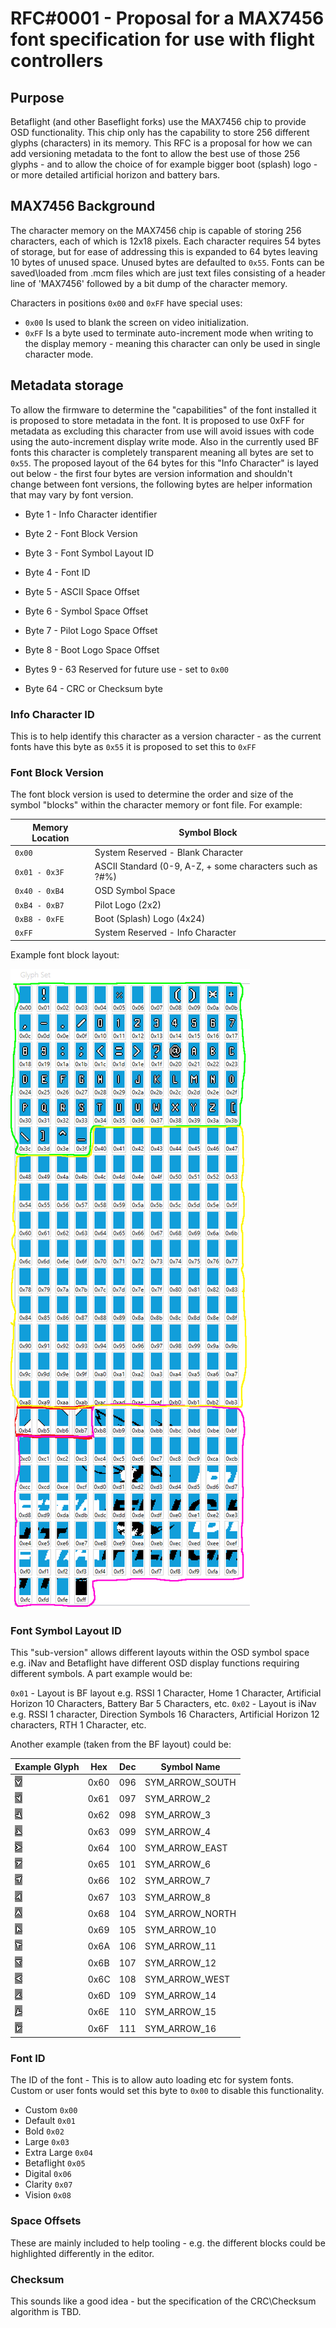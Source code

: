 # RFC#0001 - Proposal for a MAX7456 font specification for use with flight controllers

## Purpose

Betaflight (and other Baseflight forks) use the MAX7456 chip to provide OSD functionality. This chip only has the capability to store 256 different glyphs (characters) in its memory. This RFC is a proposal for how we can add versioning metadata to the font to allow the best use of those 256 glyphs - and to allow the choice of for example bigger boot (splash) logo - or more detailed artificial horizon and battery bars.

## MAX7456 Background

The character memory on the MAX7456 chip is capable of storing 256 characters, each of which is 12x18 pixels. Each character requires 54 bytes of storage, but for ease of addressing this is expanded to 64 bytes leaving 10 bytes of unused space. Unused bytes are defaulted to `0x55`. Fonts can be saved\loaded from .mcm files which are just text files consisting of a header line of 'MAX7456' followed by a bit dump of the character memory.

Characters in positions `0x00` and `0xFF` have special uses:

- `0x00` Is used to blank the screen on video initialization.
- `0xFF` Is a byte used to terminate auto-increment mode when writing to the display memory - meaning this character can only be used in single character mode.

## Metadata storage

To allow the firmware to determine the "capabilities" of the font installed it is proposed to store metadata in the font. It is proposed to use 0xFF for metadata as excluding this character from use will avoid issues with code using the auto-increment display write mode. Also in the currently used BF fonts this character is completely transparent meaning all bytes are set to `0x55`. The proposed layout of the 64 bytes for this "Info Character" is layed out below - the first four bytes are version information and shouldn't change between font versions, the following bytes are helper information that may vary by font version.

- Byte 1 - Info Character identifier
- Byte 2 - Font Block Version
- Byte 3 - Font Symbol Layout ID
- Byte 4 - Font ID

- Byte 5 - ASCII Space Offset
- Byte 6 - Symbol Space Offset
- Byte 7 - Pilot Logo Space Offset
- Byte 8 - Boot Logo Space Offset

- Bytes 9 - 63 Reserved for future use - set to `0x00`
- Byte 64 - CRC or Checksum byte

### Info Character ID

This is to help identify this character as a version character - as the current fonts have this byte as `0x55` it is proposed to set this to `0xFF`

### Font Block Version

The font block version is used to determine the order and size of the symbol "blocks" within the character memory or font file. For example:

| Memory Location | Symbol Block |
| --------------- | --------------------------------------------------------- |
|`0x00`           | System Reserved - Blank Character                         |
|`0x01 - 0x3F`    | ASCII Standard (0-9, A-Z, + some characters such as ?#%)  |
|`0x40 - 0xB4`    | OSD Symbol Space                                          |
|`0xB4 - 0xB7`    | Pilot Logo (2x2)                                          |
|`0xB8 - 0xFE`    | Boot (Splash) Logo (4x24)                                 |
|`0xFF`           | System Reserved - Info Character                          |

Example font block layout:

![Example font block layout](images/block.png)

### Font Symbol Layout ID

 This "sub-version" allows different layouts within the OSD symbol space e.g. iNav and Betaflight have different OSD display functions requiring different symbols. A part example would be:

`0x01` - Layout is BF layout e.g. RSSI 1 Character, Home 1 Character, Artificial Horizon 10 Characters, Battery Bar 5 Characters, etc.
`0x02` - Layout is iNav e.g. RSSI 1 character, Direction Symbols 16 Characters, Artificial Horizon 12 characters, RTH 1 Character, etc.

Another example (taken from the BF layout) could be:

| Example Glyph                  | Hex  | Dec | Symbol Name                     |
| -------------------------------|------| --- | ------------------------------- |
| ![096.png](osd_images/096.png) | 0x60 | 096 | SYM_ARROW_SOUTH                 |
| ![097.png](osd_images/097.png) | 0x61 | 097 | SYM_ARROW_2                     |
| ![098.png](osd_images/098.png) | 0x62 | 098 | SYM_ARROW_3                     |
| ![099.png](osd_images/099.png) | 0x63 | 099 | SYM_ARROW_4                     |
| ![100.png](osd_images/100.png) | 0x64 | 100 | SYM_ARROW_EAST                  |
| ![101.png](osd_images/101.png) | 0x65 | 101 | SYM_ARROW_6                     |
| ![102.png](osd_images/102.png) | 0x66 | 102 | SYM_ARROW_7                     |
| ![103.png](osd_images/103.png) | 0x67 | 103 | SYM_ARROW_8                     |
| ![104.png](osd_images/104.png) | 0x68 | 104 | SYM_ARROW_NORTH                 |
| ![105.png](osd_images/105.png) | 0x69 | 105 | SYM_ARROW_10                    |
| ![106.png](osd_images/106.png) | 0x6A | 106 | SYM_ARROW_11                    |
| ![107.png](osd_images/107.png) | 0x6B | 107 | SYM_ARROW_12                    |
| ![108.png](osd_images/108.png) | 0x6C | 108 | SYM_ARROW_WEST                  |
| ![109.png](osd_images/109.png) | 0x6D | 109 | SYM_ARROW_14                    |
| ![110.png](osd_images/110.png) | 0x6E | 110 | SYM_ARROW_15                    |
| ![111.png](osd_images/111.png) | 0x6F | 111 | SYM_ARROW_16                    |

### Font ID

The ID of the font - This is to allow auto loading etc for system fonts. Custom or user fonts would set this byte to `0x00` to disable this functionality.

- Custom `0x00`
- Default `0x01`
- Bold `0x02`
- Large `0x03`
- Extra Large `0x04`
- Betaflight `0x05`
- Digital `0x06`
- Clarity `0x07`
- Vision `0x08`

### Space Offsets

These are mainly included to help tooling - e.g. the different blocks could be highlighted differently in the editor.

### Checksum

This sounds like a good idea - but the specification of the CRC\Checksum algorithm is TBD.